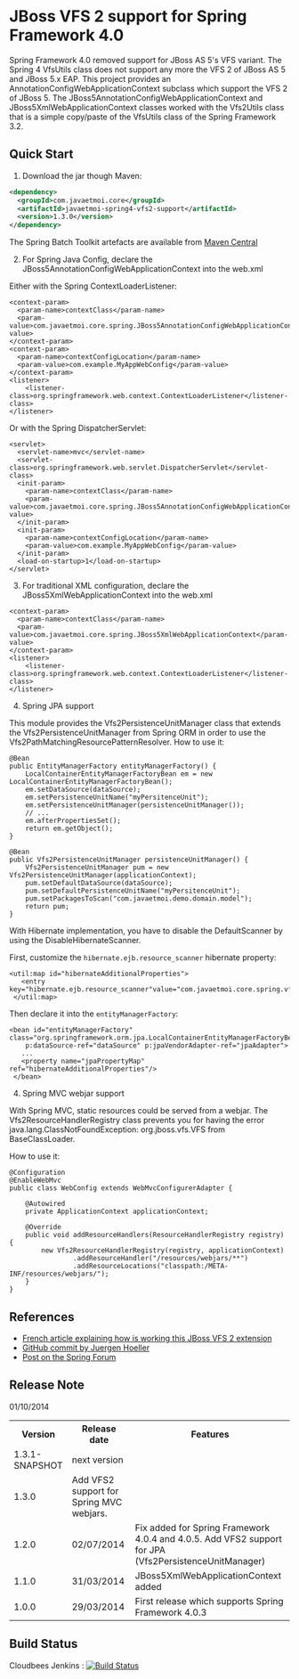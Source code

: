 # JBoss VFS 2 support for Spring Framework 4.0 #

Spring Framework 4.0 removed support for JBoss AS 5's VFS variant. The Spring 4 VfsUtils class does not support any more the VFS 2 of JBoss AS 5 and JBoss 5.x EAP.
This project provides an AnnotationConfigWebApplicationContext subclass which support the VFS 2 of JBoss 5.
The JBoss5AnnotationConfigWebApplicationContext and JBoss5XmlWebApplicationContext classes worked with the Vfs2Utils class that is a simple copy/paste of the VfsUtils class of the Spring Framework 3.2.

## Quick Start ##

1. Download the jar though Maven:

```xml
<dependency>
  <groupId>com.javaetmoi.core</groupId>
  <artifactId>javaetmoi-spring4-vfs2-support</artifactId>
  <version>1.3.0</version>
</dependency> 
```

The Spring Batch Toolkit artefacts are available from [Maven Central](http://repo1.maven.org/maven2/com/javaetmoi/core/javaetmoi-spring4-vfs2-support/)

2. For Spring Java Config, declare the JBoss5AnnotationConfigWebApplicationContext into the web.xml

Either with the Spring ContextLoaderListener:
```
<context-param>
  <param-name>contextClass</param-name>
  <param-value>com.javaetmoi.core.spring.JBoss5AnnotationConfigWebApplicationContext</param-value>
</context-param>
<context-param>
  <param-name>contextConfigLocation</param-name>
  <param-value>com.example.MyAppWebConfig</param-value>
</context-param>
<listener>
    <listener-class>org.springframework.web.context.ContextLoaderListener</listener-class>
</listener>
```

Or with the Spring DispatcherServlet:
```
<servlet>
  <servlet-name>mvc</servlet-name>
  <servlet-class>org.springframework.web.servlet.DispatcherServlet</servlet-class>
  <init-param>
    <param-name>contextClass</param-name>
    <param-value>com.javaetmoi.core.spring.JBoss5AnnotationConfigWebApplicationContext</param-value>
  </init-param>
  <init-param>
    <param-name>contextConfigLocation</param-name>
    <param-value>com.example.MyAppWebConfig</param-value>
  </init-param>
  <load-on-startup>1</load-on-startup>
</servlet>
```

3. For traditional XML configuration, declare the JBoss5XmlWebApplicationContext into the web.xml 

```
<context-param>
  <param-name>contextClass</param-name>
  <param-value>com.javaetmoi.core.spring.JBoss5XmlWebApplicationContext</param-value>
</context-param>
<listener>
    <listener-class>org.springframework.web.context.ContextLoaderListener</listener-class>
</listener>
```
 
4. Spring JPA support

This module provides the Vfs2PersistenceUnitManager class that extends the Vfs2PersistenceUnitManager from Spring ORM
in order to use the Vfs2PathMatchingResourcePatternResolver.
How to use it: 
 
```
@Bean
public EntityManagerFactory entityManagerFactory() {
    LocalContainerEntityManagerFactoryBean em = new LocalContainerEntityManagerFactoryBean();
    em.setDataSource(dataSource);
    em.setPersistenceUnitName("myPersitenceUnit");
    em.setPersistenceUnitManager(persistenceUnitManager());
    // ...
    em.afterPropertiesSet();
    return em.getObject();
}

@Bean
public Vfs2PersistenceUnitManager persistenceUnitManager() {
    Vfs2PersistenceUnitManager pum = new Vfs2PersistenceUnitManager(applicationContext);
    pum.setDefaultDataSource(dataSource);
    pum.setDefaultPersistenceUnitName("myPersitenceUnit");
    pum.setPackagesToScan("com.javaetmoi.demo.domain.model");
    return pum;
} 
 ```

With Hibernate implementation, you have to disable the DefaultScanner by using the DisableHibernateScanner.

First, customize the ```hibernate.ejb.resource_scanner``` hibernate property:
```
<util:map id="hibernateAdditionalProperties">
   <entry key="hibernate.ejb.resource_scanner"value="com.javaetmoi.core.spring.vfs.DisableHibernateScanner"/>
 </util:map>
```

Then declare it into the ```entityManagerFactory```:
```
<bean id="entityManagerFactory" class="org.springframework.orm.jpa.LocalContainerEntityManagerFactoryBean"
    p:dataSource-ref="dataSource" p:jpaVendorAdapter-ref="jpaAdapter">
   ...
   <property name="jpaPropertyMap" ref="hibernateAdditionalProperties"/>
 </bean>
 ```

4. Spring MVC webjar support

With Spring MVC, static resources could be served from a webjar.
The Vfs2ResourceHandlerRegistry class prevents you for having the error java.lang.ClassNotFoundException: org.jboss.vfs.VFS from BaseClassLoader. 

How to use it:
```
@Configuration
@EnableWebMvc
public class WebConfig extends WebMvcConfigurerAdapter {

    @Autowired
    private ApplicationContext applicationContext;
    
    @Override
    public void addResourceHandlers(ResourceHandlerRegistry registry) {
        new Vfs2ResourceHandlerRegistry(registry, applicationContext)
                .addResourceHandler("/resources/webjars/**")
                .addResourceLocations("classpath:/META-INF/resources/webjars/");
    }
}
```

## References ##
* [French article explaining how is working this JBoss VFS 2 extension](http://javaetmoi.com/2014/04/support-vfs2-jboss5-spring4/)
* [GitHub commit by Juergen Hoeller](https://github.com/spring-projects/spring-framework/commit/ca194261a42a0a4f0c8bdc36f447e1029a7d2e3e)
* [Post on the Spring Forum](http://forum.spring.io/forum/spring-projects/container/744173-spring-4-doesn-t-support-vfs2)


## Release Note ##

<table>
  <tr>
    <th>Version</th><th>Release date</th><th>Features</th>
  </tr>
  <tr>
    <td>1.3.1-SNAPSHOT</td><td>next version</td><td></td>
  </tr>  
  <tr>
    <td>1.3.0</td>01/10/2014<td>Add VFS2 support for Spring MVC webjars.</td><td></td>
  </tr>  
  <tr>
    <td>1.2.0</td><td>02/07/2014</td><td>Fix added for Spring Framework 4.0.4 and 4.0.5. Add VFS2 support for JPA (Vfs2PersistenceUnitManager)</td>
  </tr>
  <tr>
    <td>1.1.0</td><td>31/03/2014</td><td>JBoss5XmlWebApplicationContext added</td>
  </tr>  
  <tr>
    <td>1.0.0</td><td>29/03/2014</td><td>First release which supports Spring Framework 4.0.3</td>
  </tr>
</table>

## Build Status ##

Cloudbees Jenkins : [![Build
Status](https://javaetmoi.ci.cloudbees.com/job/spring4-vfs2-support/badge/icon)](https://javaetmoi.ci.cloudbees.com/job/spring4-vfs2-support/)
